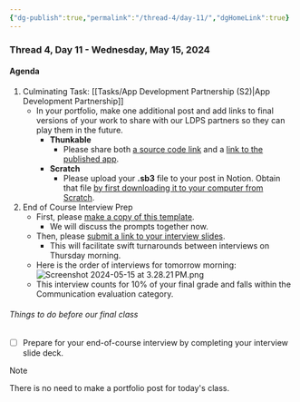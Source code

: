 ```yaml
---
{"dg-publish":true,"permalink":"/thread-4/day-11/","dgHomeLink":true}
---
```


### Thread 4, Day 11 - Wednesday, May 15, 2024
#### Agenda
1. Culminating Task: [[Tasks/App Development Partnership (S2)\|App Development Partnership]]
	- In your portfolio, make one additional post and add links to final versions of your work to share with our LDPS partners so they can play them in the future.
		- **Thunkable**
			- Please share both [a source code link](https://youtu.be/oevtaj9vGv0) and a [link to the published app](https://youtu.be/6M20uF6L0X0).
		- **Scratch**
			- Please upload your **.sb3** file to your post in Notion. Obtain that file [by first downloading it to your computer from Scratch](https://www.russellgordon.ca/lcs/2023-24/icd2o/lcs-ldps-collaboration/saving-scratch-file.png).
1. End of Course Interview Prep
	- First, please [make a copy of this template](https://docs.google.com/presentation/d/1MeXU09RkOUanKjR6TfqwgMnfS5aBT7FV2Sy6jYYXR6Q/copy).
		- We will discuss the prompts together now.
	- Then, please [submit a link to your interview slides](https://docs.google.com/forms/d/e/1FAIpQLSeNQ9DeX5ysMy5kPsiRScLbItHDnDs9-_Gmf8nHMde0q8hkNQ/viewform).
		- This will facilitate swift turnarounds between interviews on Thursday morning.
	- Here is the order of interviews for tomorrow morning:
	  ![Screenshot 2024-05-15 at 3.28.21 PM.png](/img/user/Media/Screenshot%202024-05-15%20at%203.28.21%E2%80%AFPM.png)
	- This interview counts for 10% of your final grade and falls within the Communication evaluation category.

###### Things to do before our final class
- [ ] Prepare for your end-of-course interview by completing your interview slide deck.

> [!NOTE]
> There is no need to make a portfolio post for today's class.